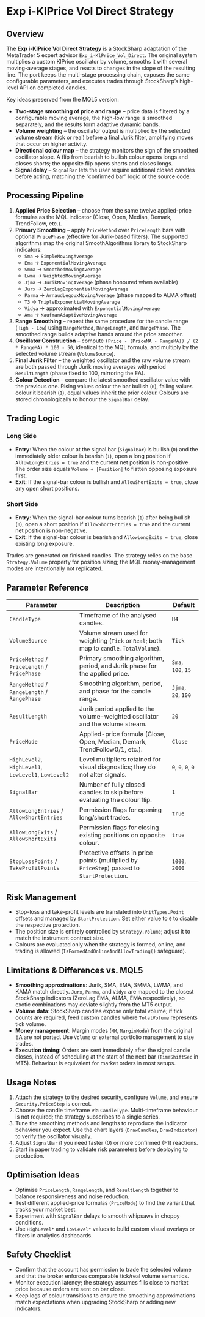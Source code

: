 # Exp i-KlPrice Vol Direct Strategy

## Overview
The **Exp i-KlPrice Vol Direct Strategy** is a StockSharp adaptation of the MetaTrader 5 expert advisor `Exp_i-KlPrice_Vol_Direct`. The original system multiplies a custom KlPrice oscillator by volume, smooths it with several moving-average stages, and reacts to changes in the slope of the resulting line. The port keeps the multi-stage processing chain, exposes the same configurable parameters, and executes trades through StockSharp’s high-level API on completed candles.

Key ideas preserved from the MQL5 version:
- **Two-stage smoothing of price and range** – price data is filtered by a configurable moving average, the high-low range is smoothed separately, and the results form adaptive dynamic bands.
- **Volume weighting** – the oscillator output is multiplied by the selected volume stream (tick or real) before a final Jurik filter, amplifying moves that occur on higher activity.
- **Directional colour map** – the strategy monitors the sign of the smoothed oscillator slope. A flip from bearish to bullish colour opens longs and closes shorts; the opposite flip opens shorts and closes longs.
- **Signal delay** – `SignalBar` lets the user require additional closed candles before acting, matching the “confirmed bar” logic of the source code.

## Processing Pipeline
1. **Applied Price Selection** – choose from the same twelve applied-price formulas as the MQL indicator (Close, Open, Median, Demark, TrendFollow, etc.).
2. **Primary Smoothing** – apply `PriceMethod` over `PriceLength` bars with optional `PricePhase` (effective for Jurik-based filters). The supported algorithms map the original SmoothAlgorithms library to StockSharp indicators:
   - `Sma` → `SimpleMovingAverage`
   - `Ema` → `ExponentialMovingAverage`
   - `Smma` → `SmoothedMovingAverage`
   - `Lwma` → `WeightedMovingAverage`
   - `Jjma` → `JurikMovingAverage` (phase honoured when available)
   - `Jurx` → `ZeroLagExponentialMovingAverage`
   - `Parma` → `ArnaudLegouxMovingAverage` (phase mapped to ALMA offset)
   - `T3` → `TripleExponentialMovingAverage`
   - `Vidya` → approximated with `ExponentialMovingAverage`
   - `Ama` → `KaufmanAdaptiveMovingAverage`
3. **Range Smoothing** – repeat the same procedure for the candle range (`High - Low`) using `RangeMethod`, `RangeLength`, and `RangePhase`. The smoothed range builds adaptive bands around the price smoother.
4. **Oscillator Construction** – compute `(Price - (PriceMA - RangeMA)) / (2 * RangeMA) * 100 - 50`, identical to the MQL formula, and multiply by the selected volume stream (`VolumeSource`).
5. **Final Jurik Filter** – the weighted oscillator and the raw volume stream are both passed through Jurik moving averages with period `ResultLength` (phase fixed to 100, mirroring the EA).
6. **Colour Detection** – compare the latest smoothed oscillator value with the previous one. Rising values colour the bar bullish (`0`), falling values colour it bearish (`1`), equal values inherit the prior colour. Colours are stored chronologically to honour the `SignalBar` delay.

## Trading Logic
### Long Side
- **Entry**: When the colour at the signal bar (`SignalBar`) is bullish (`0`) and the immediately older colour is bearish (`1`), open a long position if `AllowLongEntries = true` and the current net position is non-positive. The order size equals `Volume + |Position|` to flatten opposing exposure first.
- **Exit**: If the signal-bar colour is bullish and `AllowShortExits = true`, close any open short positions.

### Short Side
- **Entry**: When the signal-bar colour turns bearish (`1`) after being bullish (`0`), open a short position if `AllowShortEntries = true` and the current net position is non-negative.
- **Exit**: If the signal-bar colour is bearish and `AllowLongExits = true`, close existing long exposure.

Trades are generated on finished candles. The strategy relies on the base `Strategy.Volume` property for position sizing; the MQL money-management modes are intentionally not replicated.

## Parameter Reference
| Parameter | Description | Default |
|-----------|-------------|---------|
| `CandleType` | Timeframe of the analysed candles. | `H4` |
| `VolumeSource` | Volume stream used for weighting (`Tick` or `Real`; both map to `candle.TotalVolume`). | `Tick` |
| `PriceMethod` / `PriceLength` / `PricePhase` | Primary smoothing algorithm, period, and Jurik phase for the applied price. | `Sma`, `100`, `15` |
| `RangeMethod` / `RangeLength` / `RangePhase` | Smoothing algorithm, period, and phase for the candle range. | `Jjma`, `20`, `100` |
| `ResultLength` | Jurik period applied to the volume-weighted oscillator and the volume stream. | `20` |
| `PriceMode` | Applied-price formula (Close, Open, Median, Demark, TrendFollow0/1, etc.). | `Close` |
| `HighLevel2`, `HighLevel1`, `LowLevel1`, `LowLevel2` | Level multipliers retained for visual diagnostics; they do not alter signals. | `0`, `0`, `0`, `0` |
| `SignalBar` | Number of fully closed candles to skip before evaluating the colour flip. | `1` |
| `AllowLongEntries` / `AllowShortEntries` | Permission flags for opening long/short trades. | `true` |
| `AllowLongExits` / `AllowShortExits` | Permission flags for closing existing positions on opposite colour. | `true` |
| `StopLossPoints` / `TakeProfitPoints` | Protective offsets in price points (multiplied by `PriceStep`) passed to `StartProtection`. | `1000`, `2000` |

## Risk Management
- Stop-loss and take-profit levels are translated into `UnitTypes.Point` offsets and managed by `StartProtection`. Set either value to `0` to disable the respective protection.
- The position size is entirely controlled by `Strategy.Volume`; adjust it to match the instrument contract size.
- Colours are evaluated only when the strategy is formed, online, and trading is allowed (`IsFormedAndOnlineAndAllowTrading()` safeguard).

## Limitations & Differences vs. MQL5
- **Smoothing approximations**: Jurik, SMA, EMA, SMMA, LWMA, and KAMA match directly. `Jurx`, `Parma`, and `Vidya` are mapped to the closest StockSharp indicators (ZeroLag EMA, ALMA, EMA respectively), so exotic combinations may deviate slightly from the MT5 output.
- **Volume data**: StockSharp candles expose only total volume; if tick counts are required, feed custom candles where `TotalVolume` represents tick volume.
- **Money management**: Margin modes (`MM`, `MarginMode`) from the original EA are not ported. Use `Volume` or external portfolio management to size trades.
- **Execution timing**: Orders are sent immediately after the signal candle closes, instead of scheduling at the start of the next bar (`TimeShiftSec` in MT5). Behaviour is equivalent for market orders in most setups.

## Usage Notes
1. Attach the strategy to the desired security, configure `Volume`, and ensure `Security.PriceStep` is correct.
2. Choose the candle timeframe via `CandleType`. Multi-timeframe behaviour is not required; the strategy subscribes to a single series.
3. Tune the smoothing methods and lengths to reproduce the indicator behaviour you expect. Use the chart layers (`DrawCandles`, `DrawIndicator`) to verify the oscillator visually.
4. Adjust `SignalBar` if you need faster (0) or more confirmed (≥1) reactions.
5. Start in paper trading to validate risk parameters before deploying to production.

## Optimisation Ideas
- Optimise `PriceLength`, `RangeLength`, and `ResultLength` together to balance responsiveness and noise reduction.
- Test different applied-price formulas (`PriceMode`) to find the variant that tracks your market best.
- Experiment with `SignalBar` delays to smooth whipsaws in choppy conditions.
- Use `HighLevel*` and `LowLevel*` values to build custom visual overlays or filters in analytics dashboards.

## Safety Checklist
- Confirm that the account has permission to trade the selected volume and that the broker enforces comparable tick/real volume semantics.
- Monitor execution latency; the strategy assumes fills close to market price because orders are sent on bar close.
- Keep logs of colour transitions to ensure the smoothing approximations match expectations when upgrading StockSharp or adding new indicators.
